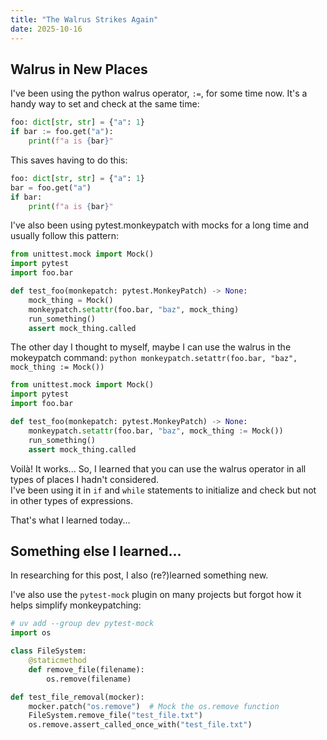 ```yaml
---
title: "The Walrus Strikes Again"
date: 2025-10-16
---
```


## Walrus in New Places

I've been using the python walrus operator, `:=`, for some time now. It's a handy way to set and check at the same time:

```python
foo: dict[str, str] = {"a": 1}
if bar := foo.get("a"):
    print(f"a is {bar}"
```

This saves having to do this:

```python
foo: dict[str, str] = {"a": 1}
bar = foo.get("a")
if bar: 
    print(f"a is {bar}"
```

I've also been using pytest.monkeypatch with mocks for a long time and usually follow this pattern:

```python
from unittest.mock import Mock()
import pytest
import foo.bar

def test_foo(monkepatch: pytest.MonkeyPatch) -> None:
    mock_thing = Mock()
    monkeypatch.setattr(foo.bar, "baz", mock_thing)
    run_something()
    assert mock_thing.called
```

The other day I thought to myself, maybe I can use the walrus in the mokeypatch command: `python
    monkeypatch.setattr(foo.bar, "baz", mock_thing := Mock())`

```python
from unittest.mock import Mock()
import pytest
import foo.bar

def test_foo(monkepatch: pytest.MonkeyPatch) -> None:
    monkeypatch.setattr(foo.bar, "baz", mock_thing := Mock())
    run_something()
    assert mock_thing.called
```

Voilà!  It works...  So, I learned that you can use the walrus operator in all types of places I hadn't considered.  
I've been using it in `if` and `while` statements to initialize and check but not in other types of expressions.

That's what I learned today...

## Something else I learned...

In researching for this post, I also (re?)learned something new.

I've also use the `pytest-mock` plugin on many projects but forgot how it helps simplify monkeypatching:

```python
# uv add --group dev pytest-mock
import os

class FileSystem:
    @staticmethod
    def remove_file(filename):
        os.remove(filename)

def test_file_removal(mocker):
    mocker.patch("os.remove")  # Mock the os.remove function
    FileSystem.remove_file("test_file.txt")
    os.remove.assert_called_once_with("test_file.txt")
```
